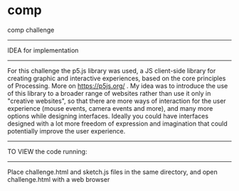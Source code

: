 # comp
comp challenge

***************************
IDEA for implementation
***************************
For this challenge the p5.js library was used, a JS client-side library for creating graphic and interactive experiences, based on the core principles of Processing. More on https://p5js.org/ .
My idea was to introduce the use of this library to a broader range of websites rather than use it only in "creative websites", so that there are more ways of interaction for the user experience (mouse events, camera events and more), and many more options while designing interfaces.
Ideally you could have interfaces designed with a lot more freedom of expression and imagination that could potentially improve the user experience.

**************************
TO VIEW the code running:
**************************
Place challenge.html and sketch.js files in the same directory, 
and open challenge.html with a web browser
